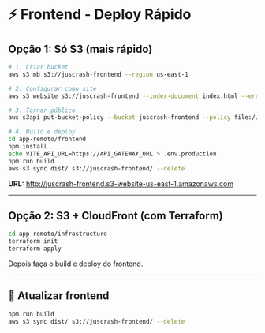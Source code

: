 # ⚡ Frontend - Deploy Rápido

## Opção 1: Só S3 (mais rápido)

```bash
# 1. Criar bucket
aws s3 mb s3://juscrash-frontend --region us-east-1

# 2. Configurar como site
aws s3 website s3://juscrash-frontend --index-document index.html --error-document index.html

# 3. Tornar público
aws s3api put-bucket-policy --bucket juscrash-frontend --policy file://bucket-policy.json

# 4. Build e deploy
cd app-remoto/frontend
npm install
echo VITE_API_URL=https://API_GATEWAY_URL > .env.production
npm run build
aws s3 sync dist/ s3://juscrash-frontend/ --delete
```

**URL:** http://juscrash-frontend.s3-website-us-east-1.amazonaws.com

---

## Opção 2: S3 + CloudFront (com Terraform)

```bash
cd app-remoto/infrastructure
terraform init
terraform apply
```

Depois faça o build e deploy do frontend.

---

## 🔄 Atualizar frontend

```bash
npm run build
aws s3 sync dist/ s3://juscrash-frontend/ --delete
```
